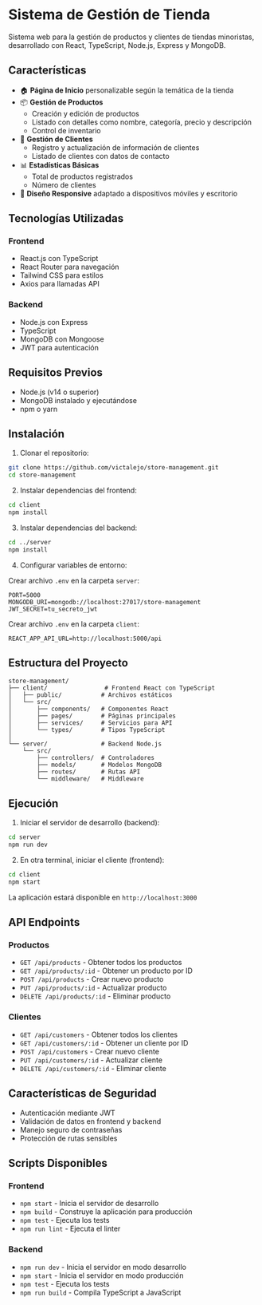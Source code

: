 
# Sistema de Gestión de Tienda

Sistema web para la gestión de productos y clientes de tiendas minoristas, desarrollado con React, TypeScript, Node.js, Express y MongoDB.

## Características

- 🏠 **Página de Inicio** personalizable según la temática de la tienda
- 📦 **Gestión de Productos**
    - Creación y edición de productos
    - Listado con detalles como nombre, categoría, precio y descripción
    - Control de inventario
- 👥 **Gestión de Clientes**
    - Registro y actualización de información de clientes
    - Listado de clientes con datos de contacto
- 📊 **Estadísticas Básicas**
    - Total de productos registrados
    - Número de clientes
- 📱 **Diseño Responsive** adaptado a dispositivos móviles y escritorio

## Tecnologías Utilizadas

### Frontend
- React.js con TypeScript
- React Router para navegación
- Tailwind CSS para estilos
- Axios para llamadas API

### Backend
- Node.js con Express
- TypeScript
- MongoDB con Mongoose
- JWT para autenticación

## Requisitos Previos

- Node.js (v14 o superior)
- MongoDB instalado y ejecutándose
- npm o yarn

## Instalación

1. Clonar el repositorio:
```bash
git clone https://github.com/victalejo/store-management.git
cd store-management
```

2. Instalar dependencias del frontend:
```bash
cd client
npm install
```

3. Instalar dependencias del backend:
```bash
cd ../server
npm install
```

4. Configurar variables de entorno:

Crear archivo `.env` en la carpeta `server`:
```
PORT=5000
MONGODB_URI=mongodb://localhost:27017/store-management
JWT_SECRET=tu_secreto_jwt
```

Crear archivo `.env` en la carpeta `client`:
```
REACT_APP_API_URL=http://localhost:5000/api
```

## Estructura del Proyecto

```
store-management/
├── client/                # Frontend React con TypeScript
│   ├── public/           # Archivos estáticos
│   └── src/             
│       ├── components/   # Componentes React
│       ├── pages/        # Páginas principales
│       ├── services/     # Servicios para API
│       └── types/        # Tipos TypeScript
│
└── server/               # Backend Node.js
    └── src/
        ├── controllers/  # Controladores
        ├── models/       # Modelos MongoDB
        ├── routes/       # Rutas API
        └── middleware/   # Middleware
```

## Ejecución

1. Iniciar el servidor de desarrollo (backend):
```bash
cd server
npm run dev
```

2. En otra terminal, iniciar el cliente (frontend):
```bash
cd client
npm start
```

La aplicación estará disponible en `http://localhost:3000`

## API Endpoints

### Productos
- `GET /api/products` - Obtener todos los productos
- `GET /api/products/:id` - Obtener un producto por ID
- `POST /api/products` - Crear nuevo producto
- `PUT /api/products/:id` - Actualizar producto
- `DELETE /api/products/:id` - Eliminar producto

### Clientes
- `GET /api/customers` - Obtener todos los clientes
- `GET /api/customers/:id` - Obtener un cliente por ID
- `POST /api/customers` - Crear nuevo cliente
- `PUT /api/customers/:id` - Actualizar cliente
- `DELETE /api/customers/:id` - Eliminar cliente

## Características de Seguridad

- Autenticación mediante JWT
- Validación de datos en frontend y backend
- Manejo seguro de contraseñas
- Protección de rutas sensibles

## Scripts Disponibles

### Frontend
- `npm start` - Inicia el servidor de desarrollo
- `npm build` - Construye la aplicación para producción
- `npm test` - Ejecuta los tests
- `npm run lint` - Ejecuta el linter

### Backend
- `npm run dev` - Inicia el servidor en modo desarrollo
- `npm start` - Inicia el servidor en modo producción
- `npm test` - Ejecuta los tests
- `npm run build` - Compila TypeScript a JavaScript
